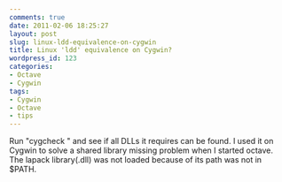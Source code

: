 ```yaml
---
comments: true
date: 2011-02-06 18:25:27
layout: post
slug: linux-ldd-equivalence-on-cygwin
title: Linux 'ldd' equivalence on Cygwin?
wordpress_id: 123
categories:
- Octave
- Cygwin
tags:
- Cygwin
- Octave
- tips
---
```


Run "cygcheck " and see if all DLLs it requires can be found. I used it on Cygwin to solve a shared library missing problem when I started octave. The lapack library(.dll) was not loaded because of its path was not in $PATH. 
